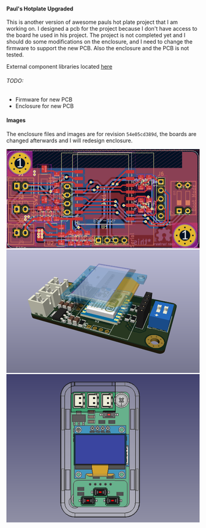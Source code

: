 #### Paul's Hotplate Upgraded

This is another version of awesome pauls hot plate project that I am working on. I designed a pcb for the project because I don't have access to the board he used in his project.
The project is not completed yet and I should do some modifications on the enclosure, and I need to change the firmware to support the new PCB. Also the enclosure and the PCB is not tested.

External component libraries located [here](https://github.com/the-this-pointer/kicad-my-libraries)

###### TODO:

- Firmware for new PCB
- Enclosure for new PCB

#### Images

The enclosure files and images are for revision `54e05cd389d`, the boards are changed afterwards and I will redesign enclosure.


![PCB](./images/board.PNG)
![3D Model](./images/board3d.PNG)
![Enclosure](./images/enclosure2.PNG)
